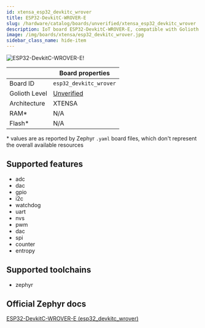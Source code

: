 ```yaml
---
id: xtensa_esp32_devkitc_wrover
title: ESP32-DevkitC-WROVER-E
slug: /hardware/catalog/boards/unverified/xtensa_esp32_devkitc_wrover
description: IoT board ESP32-DevkitC-WROVER-E, compatible with Golioth at unverified level.
image: /img/boards/xtensa/esp32_devkitc_wrover.jpg
sidebar_class_name: hide-item
---
```


[//]: # (This is an auto-generated file, do not edit! Changes to it will be lost upon re-generation)

![ESP32-DevkitC-WROVER-E!](/img/boards/xtensa/esp32_devkitc_wrover.jpg "ESP32-DevkitC-WROVER-E")

|                | Board properties     |
| -------------  | -------------------- |
| Board ID       | `esp32_devkitc_wrover` |
| Golioth Level  | [Unverified](/hardware#unverified-boards) |
| Architecture   | XTENSA |
| RAM*           | N/A |
| Flash*         | N/A |

\* values are as reported by Zephyr `.yaml` board files, which don't represent the overall available resources



## Supported features

* adc
* dac
* gpio
* i2c
* watchdog
* uart
* nvs
* pwm
* dac
* spi
* counter
* entropy

## Supported toolchains

* zephyr

## Official Zephyr docs

[ESP32-DevkitC-WROVER-E (esp32_devkitc_wrover)](https://docs.zephyrproject.org/latest/boards/xtensa/esp32_devkitc_wrover/doc/index.html)
